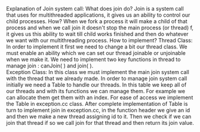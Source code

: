 Explanation of Join system call:
What does join do?
Join is a system call that uses for multithreaded applications, it gives us an ability to control our child processes. How?
When we fork a process it will make a child of that process and when we call join it doesn't stop the main process (or thread) f, it gives us this ability to wait till child works finished and then do whatever we want with our multithreading process.
How to implement?
Thread Class:
In order to implement it first we need to change a bit our thread class.
We must enable an ability which we can set our thread joinable or unjoinable when we make it.
We need to implement two key functions in thread to manage join : canJoin( ) and join( ).	
Exception Class:
In this class we must implement the main join system call with the thread that we already made.
In order to manage join system call initially we need a Table to handle our threads.
In this table we keep all of our threads and with its functions we can manage them.
For example we can allocate them get them with an index. For ease of access we implement the Table in exception.cc class.
After complete implementation of Table is turn to implement join in exception.cc, in the function header we give an id and then we make a new thread assigning id to it. Then we check if we can join that thread if so we call join for that thread and then return its join value.






